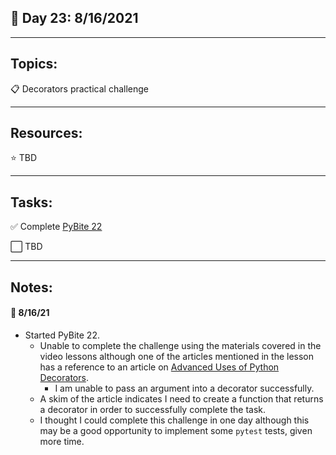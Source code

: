 ## :calendar: Day 23: 8/16/2021

---

## Topics:

:clipboard: Decorators practical challenge

---

## Resources:

:star: TBD

---

## Tasks:

:white_check_mark: Complete [PyBite 22](https://codechalleng.es/bites/22/)

:white_large_square: TBD

---

## Notes:

#### :notebook: 8/16/21

- Started PyBite 22.
    - Unable to complete the challenge using the materials covered in the video lessons although one of the articles mentioned in the lesson has a reference to an article on [Advanced Uses of Python Decorators](https://www.codementor.io/@sheena/advanced-use-python-decorators-class-function-du107nxsv).
        - I am unable to pass an argument into a decorator successfully.
    - A skim of the article indicates I need to create a function that returns a decorator in order to successfully complete the task.
    - I thought I could complete this challenge in one day although this may be a good opportunity to implement some `pytest` tests, given more time.
